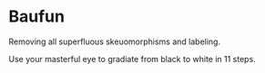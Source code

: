 # Baufun

Removing all superfluous skeuomorphisms and labeling.

Use your masterful eye to gradiate from black to white in 11 steps.
